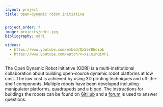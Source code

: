 ```yaml
---
layout: project
title: Open-dynamic robot initiative


project_order: 7
image: projects/odri.jpg
bibliography: odri

videos:
  - https://www.youtube.com/embed/Oz5eYBGoiok
  - https://www.youtube.com/watch?v=xzCn1nQiVPI
---
```


The Open Dynamic Robot Initiative (ODRI) is a multi-institutional collaboration about building open-source dynamic robot platforms at low cost. The low cost is achieved by using 3D printing techniques and off-the-shelf components. Multiple robots have been developed including manipulator platforms, quadrupeds and a biped. The instructions for buildings the robots can be found on [GitHub](https://github.com/open-dynamic-robot-initiative/open_robot_actuator_hardware/) and a [forum](https://odri.discourse.group/) is used to answer questions.

